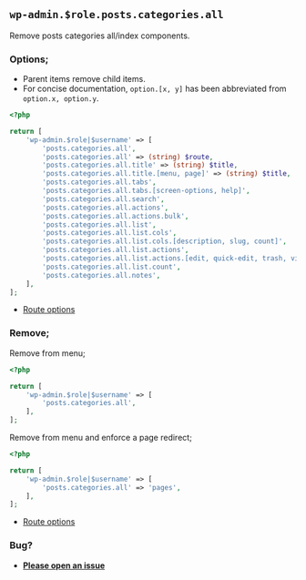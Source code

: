 ## `wp-admin.$role.posts.categories.all`

Remove posts categories all/index components.

### Options;

- Parent items remove child items.
- For concise documentation, `option.[x, y]` has been abbreviated from `option.x, option.y`.

```php
<?php

return [
    'wp-admin.$role|$username' => [
        'posts.categories.all',
        'posts.categories.all' => (string) $route,
        'posts.categories.all.title' => (string) $title,
        'posts.categories.all.title.[menu, page]' => (string) $title,
        'posts.categories.all.tabs',
        'posts.categories.all.tabs.[screen-options, help]',
        'posts.categories.all.search',
        'posts.categories.all.actions',
        'posts.categories.all.actions.bulk',
        'posts.categories.all.list',
        'posts.categories.all.list.cols',
        'posts.categories.all.list.cols.[description, slug, count]',
        'posts.categories.all.list.actions',
        'posts.categories.all.list.actions.[edit, quick-edit, trash, view]',
        'posts.categories.all.list.count',
        'posts.categories.all.notes',
    ],
];
```

- [Route options](../route-options.md)

### Remove;

Remove from menu;

```php
<?php

return [
    'wp-admin.$role|$username' => [
        'posts.categories.all',
    ],
];
```

Remove from menu and enforce a page redirect;

```php
<?php

return [
    'wp-admin.$role|$username' => [
        'posts.categories.all' => 'pages',
    ],
];
```

- [Route options](../route-options.md)

### Bug?

- **[Please open an issue](https://github.com/darrenjacoby/intervention/issues/new?title=[wp-admin.posts.categories.all]&labels=bug&assignees=darrenjacoby)**
